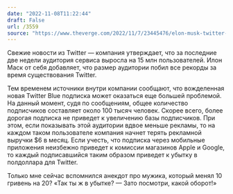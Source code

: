 ```yaml
---
date: "2022-11-08T11:22:44"
draft: False
url: /3559
source: "https://www.theverge.com/2022/11/7/23445476/elon-musk-twitter-user-growth-all-time-high-advertisers"
---
```


Свежие новости из Twitter — компания утверждает, что за последние две недели аудитория сервиса выросла на 15 млн пользователей. Илон Маск от себя добавляет, что размер аудитории побил все рекорды за время существования Twitter.

Тем временем источники внутри компании сообщают, что вожделенная новая Twitter Blue подписка может оказаться еще большей проблемой. На данный момент, судя по сообщениям, общее количество подписчиков составляет около 100 тысяч человек. Скорее всего, более дорогая подписка не приведет к увеличению базы подписчиков. При этом, если показывать этой аудитории вдвое меньше рекламы, то на каждом таком пользователе компания начнет терять рекламной выручки $6 в месяц. Если учесть, что подписка через мобильные приложения неизбежно приведет к комиссии магазинов Apple и Google, то каждый подписавшийся таким образом приведет к убытку в полдоллара для Twitter. 

Только мне сейчас вспомнился анекдот про мужика, который менял 10 гривень на 20? «Так ты ж в убытке? — Зато посмотри, какой оборот!»
